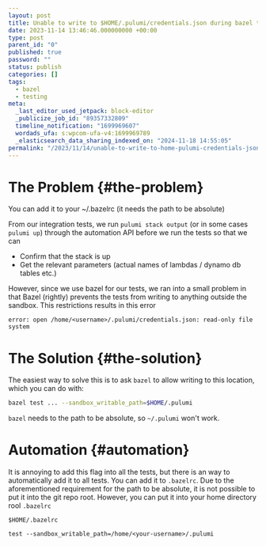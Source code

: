 ```yaml
---
layout: post
title: Unable to write to $HOME/.pulumi/credentials.json during bazel test
date: 2023-11-14 13:46:46.000000000 +00:00
type: post
parent_id: "0"
published: true
password: ""
status: publish
categories: []
tags:
  - bazel
  - testing
meta:
  _last_editor_used_jetpack: block-editor
  _publicize_job_id: "89357332809"
  timeline_notification: "1699969607"
  wordads_ufa: s:wpcom-ufa-v4:1699969789
  _elasticsearch_data_sharing_indexed_on: "2024-11-18 14:55:05"
permalink: "/2023/11/14/unable-to-write-to-home-pulumi-credentials-json-during-bazel-test/"
---
```


# The Problem {#the-problem}

You can add it to your \~/.bazelrc (it needs the path to be absolute)

From our integration tests, we run `pulumi stack output` (or in some cases
`pulumi up`) through the automation API before we run the tests so that we can

- Confirm that the stack is up
- Get the relevant parameters (actual names of lambdas / dynamo db tables etc.)

However, since we use bazel for our tests, we ran into a small problem in that
Bazel (rightly) prevents the tests from writing to anything outside the sandbox.
This restrictions results in this error

```
error: open /home/<username>/.pulumi/credentials.json: read-only file system
```

<!-- more -->

# The Solution {#the-solution}

The easiest way to solve this is to ask `bazel` to allow writing to this
location, which you can do with:

```bash
bazel test ... --sandbox_writable_path=$HOME/.pulumi
```

`bazel` needs to the path to be absolute, so `~/.pulumi` won\'t work.

# Automation {#automation}

It is annoying to add this flag into all the tests, but there is an way to
automatically add it to all tests. You can add it to `.bazelrc`. Due to the
aforementioned requirement for the path to be absolute, it is not possible to
put it into the git repo root. However, you can put it into your home directory
rool `.bazelrc`

`$HOME/.bazelrc`

```
test --sandbox_writable_path=/home/<your-username>/.pulumi
```
